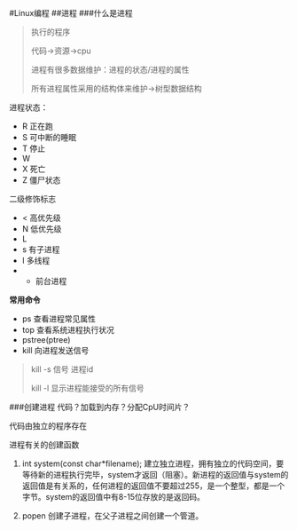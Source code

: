 #Linux编程
##进程
###什么是进程
>执行的程序
>
>代码->资源->cpu
>
>进程有很多数据维护：进程的状态/进程的属性
>
>所有进程属性采用的结构体来维护->树型数据结构
>
进程状态：
+ R 正在跑
+ S 可中断的睡眠
+ T 停止
+ W
+ X 死亡
+ Z 僵尸状态

二级修饰标志
+ < 高优先级
+ N 低优先级
+ L 
+ s 有子进程
+ l 多线程
+ + 前台进程

**常用命令**
+ ps 查看进程常见属性
+ top 查看系统进程执行状况
+ pstree(ptree)
+ kill 向进程发送信号

>kill -s 信号 进程id
>
>kill -l 显示进程能接受的所有信号

###创建进程
代码？加载到内存？分配CpU时间片？

代码由独立的程序存在

进程有关的创建函数

1. int system(const char*filename);
建立独立进程，拥有独立的代码空间，要等待新的进程执行完毕，system才返回（阻塞）。新进程的返回值与system的返回值是有关系的，任何进程的返回值不要超过255，是一个整型，都是一个字节。system的返回值中有8-15位存放的是返回码。

2. popen 创建子进程，在父子进程之间创建一个管道。
 
